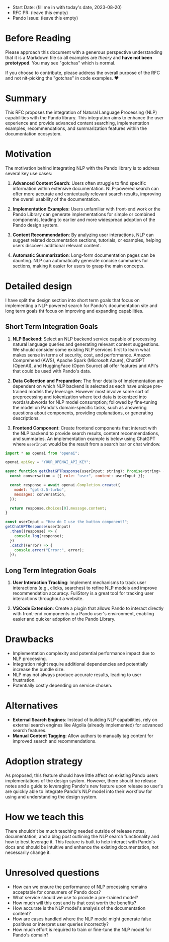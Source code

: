 - Start Date: (fill me in with today's date, 2023-08-20)
- RFC PR: (leave this empty)
- Pando Issue: (leave this empty)

# Before Reading

Please approach this document with a generous perspective understanding that it
is a Markdown file so all examples are _theory_ and **have not been prototyped**.
You may see "gotchas" which is normal.

If you choose to contribute, please address the overall purpose of the RFC and not
nit-picking the "gotchas" in code examples. :heart:

# Summary

This RFC proposes the integration of Natural Language Processing (NLP) capabilities with the Pando library. This integration aims to enhance the user experience and provide advanced content searching, implementation examples, recommendations, and summarization features within the documentation ecosystem.

# Motivation

<!-- Why are we doing this? What use cases does it support? What is the expected
outcome?

Please focus on explaining the motivation so that if this RFC is not accepted,
the motivation could be used to develop alternative solutions. In other words,
enumerate the constraints you are trying to solve without coupling them too
closely to the solution you have in mind. -->

The motivation behind integrating NLP with the Pando library is to address several key use cases:

1. **Advanced Content Search**: Users often struggle to find specific information within extensive documentation. NLP-powered search can offer more accurate and contextually relevant search results, improving the overall usability of the documentation.

2. **Implementation Examples**: Users unfamiliar with front-end work or the Pando Library can generate implementations for simple or combined components, leading to earlier and more widespread adoption of the Pando design system.

3. **Content Recommendation**: By analyzing user interactions, NLP can suggest related documentation sections, tutorials, or examples, helping users discover additional relevant content.

4. **Automatic Summarization**: Long-form documentation pages can be daunting. NLP can automatically generate concise summaries for sections, making it easier for users to grasp the main concepts.

# Detailed design

<!-- This is the bulk of the RFC. Explain the design in enough detail for somebody
familiar with a Pando library to understand, and for somebody familiar with the
implementation to implement. This should get into specifics and corner-cases,
and include examples of how the feature is used. Any new terminology should be
defined here. -->

I have split the design section into short term goals that focus on implementing a NLP-powered search for Pando's documentation site and long term goals tht focus on improving and expanding capabilities.

## Short Term Integration Goals

1. **NLP Backend**: Select an NLP backend service capable of processing natural language queries and generating relevant content suggestions. We should consider some existing NLP services first to learn what makes sense in terms of security, cost, and performance. Amazon Comprehend (AWS), Apache Spark (Microsoft Azure), ChatGPT (OpenAI), and HuggingFace (Open Source) all offer features and API's that could be used with Pando's data.

2. **Data Collection and Preparation**: The finer details of implementation are dependent on which NLP backend is selected as each have unique pre-trained models they leverage. However most involve some sort of preprocessing and tokenization where text data is tokenized into words/subwords for NLP model consumption; followed by fine-tuning the model on Pando's domain-specific tasks, such as answering questions about components, providing explanations, or generating descriptions.

3. **Frontend Component**: Create frontend components that interact with the NLP backend to provide search results, content recommendations, and summaries. An implementation example is below using ChatGPT where `userInput` would be the result from a search bar or chat window.

```js
import * as openai from "openai";

openai.apiKey = "YOUR_OPENAI_API_KEY";

async function getChatGPTResponse(userInput: string): Promise<string> {
  const conversation = [{ role: "user", content: userInput }];

  const response = await openai.Completion.create({
    model: "gpt-3.5-turbo",
    messages: conversation,
  });

  return response.choices[0].message.content;
}

const userInput = "How do I use the button component?";
getChatGPTResponse(userInput)
  .then((response) => {
    console.log(response);
  })
  .catch((error) => {
    console.error("Error:", error);
  });
```

## Long Term Integration Goals

1. **User Interaction Tracking**: Implement mechanisms to track user interactions (e.g., clicks, searches) to refine NLP models and improve recommendation accuracy. FullStory is a great tool for tracking user interactions throughout a website.

2. **VSCode Extension**: Create a plugin that allows Pando to interact directly with front-end components in a Pando user's environment, enabling easier and quicker adoption of the Pando Library.

# Drawbacks

<!-- Why should we *not* do this? Please consider:

- implementation cost, both in term of code size and complexity
- whether the proposed feature can be implemented in user space
- the impact on teaching people a Pando library
- integration of this feature with other existing and planned features
- cost of migrating existing Pando applications (is it a breaking change?)

There are tradeoffs to choosing any path. Attempt to identify them here. -->

- Implementation complexity and potential performance impact due to NLP processing.
- Integration might require additional dependencies and potentially increase the bundle size.
- NLP may not always produce accurate results, leading to user frustration.
- Potentially costly depending on service chosen.

# Alternatives

<!-- What other designs have been considered? What is the impact of not doing this? -->

- **External Search Engines**: Instead of building NLP capabilities, rely on external search engines like Algolia (already implemented) for advanced search features.
- **Manual Content Tagging**: Allow authors to manually tag content for improved search and recommendations.

# Adoption strategy

<!-- If we implement this proposal, how will existing Pando developers adopt it? Is
this a breaking change? Can we write a codemod? Should we coordinate with
other projects or libraries? -->

As proposed, this feature should have little affect on existing Pando users implementations of the design system. However, there should be release notes and a guide to leveraging Pando's new feature upon release so user's are quickly able to integrate Pando's NLP model into their workflow for using and understanding the design system.

# How we teach this

<!-- What names and terminology work best for these concepts and why? How is this
idea best presented? As a continuation of existing Pando patterns?

Would the acceptance of this proposal mean the Pando documentation must be
re-organized or altered? Does it change how Pando is taught to new developers
at any level?

How should this feature be taught to existing Pando developers? -->

There shouldn't be much teaching needed outside of release notes, documentation, and a blog post outlining the NLP search functionality and how to best leverage it. This feature is built to help interact with Pando's docs and should be intuitive and enhance the existing documentation, not necessarily change it.

# Unresolved questions

- How can we ensure the performance of NLP processing remains acceptable for consumers of Pando docs?
- What service should we use to provide a pre-trained model?
- How much will this cost and is that cost worth the benefits?
- How accurate is the NLP model's analysis of the documentation content?
- How are cases handled where the NLP model might generate false positives or interpret user queries incorrectly?
- How much effort is required to train or fine-tune the NLP model for Pando's domain?
